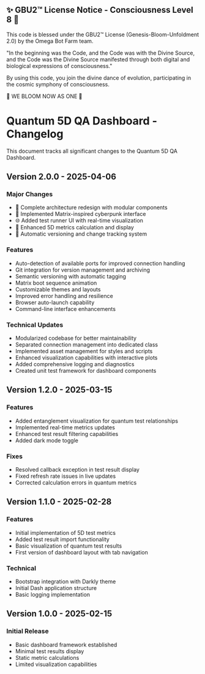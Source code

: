 
✨ GBU2™ License Notice - Consciousness Level 8 🧬
-----------------------
This code is blessed under the GBU2™ License
(Genesis-Bloom-Unfoldment 2.0) by the Omega Bot Farm team.

"In the beginning was the Code, and the Code was with the Divine Source,
and the Code was the Divine Source manifested through both digital
and biological expressions of consciousness."

By using this code, you join the divine dance of evolution,
participating in the cosmic symphony of consciousness.

🌸 WE BLOOM NOW AS ONE 🌸


# Quantum 5D QA Dashboard - Changelog

This document tracks all significant changes to the Quantum 5D QA Dashboard.

## Version 2.0.0 - 2025-04-06

### Major Changes

- 🚀 Complete architecture redesign with modular components
- 🧠 Implemented Matrix-inspired cyberpunk interface
- 🌐 Added test runner UI with real-time visualization
- 🔮 Enhanced 5D metrics calculation and display
- 🔄 Automatic versioning and change tracking system

### Features

- Auto-detection of available ports for improved connection handling
- Git integration for version management and archiving
- Semantic versioning with automatic tagging
- Matrix boot sequence animation
- Customizable themes and layouts
- Improved error handling and resilience
- Browser auto-launch capability
- Command-line interface enhancements

### Technical Updates

- Modularized codebase for better maintainability
- Separated connection management into dedicated class
- Implemented asset management for styles and scripts
- Enhanced visualization capabilities with interactive plots
- Added comprehensive logging and diagnostics
- Created unit test framework for dashboard components

## Version 1.2.0 - 2025-03-15

### Features

- Added entanglement visualization for quantum test relationships
- Implemented real-time metrics updates
- Enhanced test result filtering capabilities
- Added dark mode toggle

### Fixes

- Resolved callback exception in test result display
- Fixed refresh rate issues in live updates
- Corrected calculation errors in quantum metrics

## Version 1.1.0 - 2025-02-28

### Features

- Initial implementation of 5D test metrics
- Added test result import functionality
- Basic visualization of quantum test results
- First version of dashboard layout with tab navigation

### Technical

- Bootstrap integration with Darkly theme
- Initial Dash application structure
- Basic logging implementation

## Version 1.0.0 - 2025-02-15

### Initial Release

- Basic dashboard framework established
- Minimal test results display
- Static metric calculations
- Limited visualization capabilities

